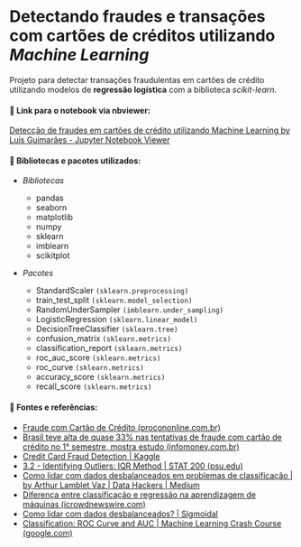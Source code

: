# Detectando fraudes e transações com cartões de créditos utilizando *Machine Learning*

Projeto para detectar transações fraudulentas em cartões de crédito utilizando modelos de **regressão logística** com a biblioteca *scikit-learn*.

#### 🔗  Link para o notebook via nbviewer:
[Detecção de fraudes em cartões de crédito utilizando Machine Learning by Luis Guimarães - Jupyter Notebook Viewer](https://nbviewer.jupyter.org/github/LuisCSGuimaraes/FraudesEmCartoesCreditoML/blob/main/Notebook/DeteccaoFraudeCartoesCreditoML.ipynb)

#### 📑  Bibliotecas  e pacotes utilizados:

* *Bibliotecas*
	- pandas
	- seaborn
	- matplotlib
	- numpy
	- sklearn
	- imblearn
	- scikitplot
	
* *Pacotes*
	- StandardScaler `(sklearn.preprocessing)`
	- train_test_split `(sklearn.model_selection)`
	- RandomUnderSampler `(imblearn.under_sampling)`
	- LogisticRegression `(sklearn.linear_model)`
	- DecisionTreeClassifier `(sklearn.tree)`
	- confusion_matrix `(sklearn.metrics)`
	- classification_report `(sklearn.metrics)`
	- roc_auc_score `(sklearn.metrics)`
	- roc_curve `(sklearn.metrics)`
	- accuracy_score `(sklearn.metrics)`
	- recall_score `(sklearn.metrics)`
	
#### 📜  Fontes e referências:
* [Fraude com Cartão de Crédito (procononline.com.br)](https://www.procononline.com.br/fraude-com-cartao-de-credito/)
* [Brasil teve alta de quase 33% nas tentativas de fraude com cartão de crédito no 1° semestre, mostra estudo (infomoney.com.br)](https://www.infomoney.com.br/minhas-financas/brasil-teve-alta-de-quase-33-nas-tentativas-de-fraude-com-cartao-de-credito-no-1-semestre-mostra-estudo/)
* [Credit Card Fraud Detection | Kaggle](https://www.kaggle.com/mlg-ulb/creditcardfraud)
* [3.2 - Identifying Outliers: IQR Method | STAT 200 (psu.edu)](https://online.stat.psu.edu/stat200/lesson/3/3.2)
* [Como lidar com dados desbalanceados em problemas de classificação | by Arthur Lamblet Vaz | Data Hackers | Medium](https://medium.com/data-hackers/como-lidar-com-dados-desbalanceados-em-problemas-de-classifica%C3%A7%C3%A3o-17c4d4357ef9)
* [Diferença entre classificação e regressão na aprendizagem de máquinas (icrowdnewswire.com)](https://icrowdnewswire.com/2017/12/11/diferenca-entre-classificacao-e-regressao-na-aprendizagem-de-maquinas)
* [Como lidar com dados desbalanceados? | Sigmoidal](https://sigmoidal.ai/como-lidar-com-dados-desbalanceados/)
* [Classification: ROC Curve and AUC | Machine Learning Crash Course (google.com)](https://developers.google.com/machine-learning/crash-course/classification/roc-and-auc)


